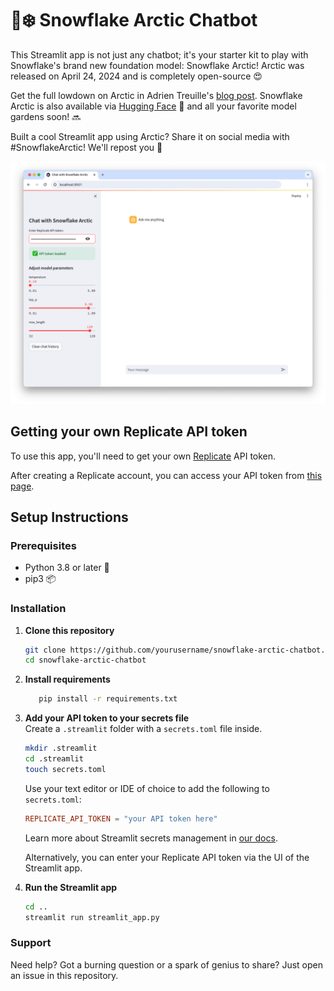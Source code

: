 # 🤖❄️ Snowflake Arctic Chatbot
This Streamlit app is not just any chatbot; it's your starter kit to play with Snowflake's brand new foundation model: Snowflake Arctic! Arctic was released on April 24, 2024 and is completely open-source 😍

Get the full lowdown on Arctic in Adrien Treuille's [blog post](tbd.com). Snowflake Arctic is also available via [Hugging Face](https://huggingface.co/Snowflake/snowflake-arctic-instruct) 🤗 and all your favorite model gardens soon! 🔜

Built a cool Streamlit app using Arctic? Share it on social media with #SnowflakeArctic! We'll repost you 🫡

![Streamlit app chatbot for Snowflake Arctic](ArcticStreamlit.png)

## Getting your own Replicate API token

To use this app, you'll need to get your own [Replicate](https://replicate.com/) API token.

After creating a Replicate account, you can access your API token from [this page](https://replicate.com/account/api-tokens).

## Setup Instructions

### Prerequisites
- Python 3.8 or later 🐍
- pip3 📦

### Installation
1. **Clone this repository**
   ```bash
   git clone https://github.com/yourusername/snowflake-arctic-chatbot.git
   cd snowflake-arctic-chatbot
   ```

2. **Install requirements**
   ```bash
      pip install -r requirements.txt
   ```

3. **Add your API token to your secrets file**\
Create a `.streamlit` folder with a `secrets.toml` file inside.
   ```bash
   mkdir .streamlit
   cd .streamlit
   touch secrets.toml
   ```
   
   Use your text editor or IDE of choice to add the following to `secrets.toml`:
      ```toml
      REPLICATE_API_TOKEN = "your API token here"
      ```
   Learn more about Streamlit secrets management in [our docs](https://docs.streamlit.io/deploy/streamlit-community-cloud/deploy-your-app/secrets-management).
   
   Alternatively, you can enter your Replicate API token via the UI of the Streamlit app.

4. **Run the Streamlit app**
   ```bash
   cd ..
   streamlit run streamlit_app.py
   ```

### Support
Need help? Got a burning question or a spark of genius to share? Just open an issue in this repository.
